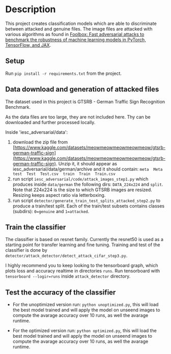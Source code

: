 # Description

This project creates classification models which are able to discriminate between attacked 
and genuine files. The image files are attacked with various algorithms as found in [Foolbox: Fast adversarial attacks to benchmark the robustness of machine learning models in PyTorch, TensorFlow, and JAX](https://pypi.org/project/foolbox/).

## Setup

Run `pip install -r requirements.txt` from the project.

## Data download and generation of attacked files

The dataset used in this project is GTSRB - German Traffic Sign Recognition Benchmark. 

As the data files are too large, they are not included here. Thy can be downloaded and further processed locally. 

Inside 'iesc_adversarial/data':

1. download the zip file from [https://www.kaggle.com/datasets/meowmeowmeowmeowmeow/gtsrb-german-traffic-sign](https://www.kaggle.com/datasets/meowmeowmeowmeowmeow/gtsrb-german-traffic-sign). Unzip it, it should appear as iesc_adversarial/data/german/archive and it should contain: `meta  Meta  test  Test  Test.csv  train  Train  Train.csv`
2. run script `iesc_adversarial/code/attack_images_step1.py` which produces inside `data/german` the following dirs: `DATA_224x224` and `split`. Note that 224x224 is the size to which GTSRB images are resized. Resizing keeps aspect ratio via letterboxing. 
3. run script `detector/generate_train_test_splits_attacked_step2.py` to produce a train/test split. Each of the train/test subsets contains classes (subdirs):  `0=genuine` and `1=attacked`.

## Train the classifier

The classifier is based on resnet family. Currently the resnet50 is used as a starting point for transfer learning and fine tuning. Training and test of the classifier is done by `detector/attack_detector/detect_attack_cifar_step3.py`. 

I highly recommend you to keep looking to the tensorboard graph, which plots loss and accuracy realtime in directories `runs`. Run tensorboard with `tensorboard --logir=runs` inside `attack_detector` directory. 

## Test the accuracy of the classifier

- For the unoptimized version run: `python unoptimized.py`, this will load the best model trained and will apply the model on unseend images to compute the avarage accuracy over 10 runs, as well the avarage runtime.

- For the optimized version run: `python optimized.py`, this will load the best model trained and will apply the model on unseend images to compute the avarage accuracy over 10 runs, as well the avarage runtime.
